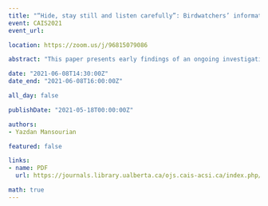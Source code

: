 ```yaml
---
title: "“Hide, stay still and listen carefully”: Birdwatchers’ information seeking and sharing on YouTube"
event: CAIS2021
event_url:

location: https://zoom.us/j/96815079086

abstract: "This paper presents early findings of an ongoing investigation about information seeking and sharing patterns among birdwatched on YouTube. The research aims to find out how they seek and share hobby-related information and to what extent publicly available multimedia resources on YouTube can satisfy their information needs. The researcher analysed 1988 comments from a sample of the most visited birdwatching videos to identify the patterns based on the user-generated contents to address the questions. The findings show birdwatching is a very information-rich context, and birdwatchers are involved in various information activities to pursue their hobbies."

date: "2021-06-08T14:30:00Z"
date_end: "2021-06-08T16:00:00Z"

all_day: false

publishDate: "2021-05-18T00:00:00Z"

authors:
- Yazdan Mansourian

featured: false

links:
- name: PDF
  url: https://journals.library.ualberta.ca/ojs.cais-acsi.ca/index.php/cais-asci/article/view/1191/1029

math: true
---
```

